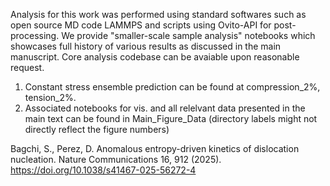 Analysis for this work was performed using standard softwares such as open source MD code LAMMPS and scripts using Ovito-API for post-processing. We provide "smaller-scale sample analysis" notebooks which showcases full history of various results as discussed in the main manuscript. 
Core analysis codebase can be avaiable upon reasonable request.

1. Constant stress ensemble prediction can be found at compression_2%, tension_2%. 
2. Associated notebooks for vis. and all relelvant data presented in the main text can be found in Main_Figure_Data (directory labels might not directly reflect the figure numbers)


Bagchi, S., Perez, D. Anomalous entropy-driven kinetics of dislocation nucleation. Nature Communications 16, 912 (2025). https://doi.org/10.1038/s41467-025-56272-4
